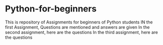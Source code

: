 # Python-for-beginners
This is repository of Assignments for beginners of Python students
IN the first Assignment, Questions are mentioned and answers are given
In the second assignment, here are the questions 
In the third assignment, here are the questions 
